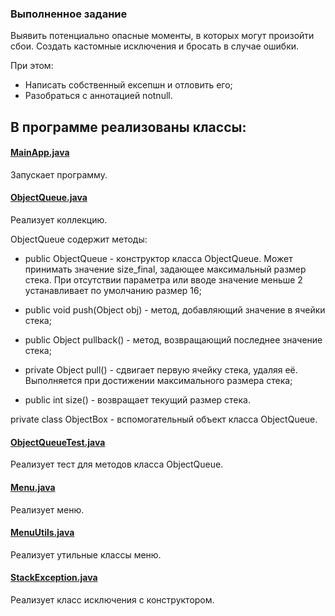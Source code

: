 ### Выполненное задание
Выявить потенциально опасные моменты, в которых могут произойти сбои. Создать кастомные исключения и бросать в случае ошибки.

При этом:
* Написать собственный ексепшн и отловить его;
* Разобраться с аннотацией notnull.

## В программе реализованы классы: 


#### [MainApp.java](https://github.com/Flarefibber/homework_2_2/blob/master/java.main/src/HW_02_2/MainApp.java)

  Запускает программу.

#### [ObjectQueue.java](https://github.com/Flarefibber/homework_2_2/blob/master/java.main/srs/HW_02_2/ObjectQueueTest3.java)

  Реализует коллекцию.
  
  ObjectQueue содержит методы:
  
  + public ObjectQueue - конструктор класса ObjectQueue. Может принимать значение size_final, задающее максимальный размер стека. При отсутствии параметра или вводе значение меньше 2 устанавливает по умолчанию размер 16;
  
  + public void push(Object obj) - метод, добавляющий значение в ячейки стека;
  
  + public Object pullback() - метод, возвращающий последнее значение стека;
  
  + private Object pull() - сдвигает первую ячейку стека, удаляя её. Выполняется при достижении максимального размера стека;
  
  + public int size() - возвращает текущий размер стека.
  
  private class ObjectBox - вспомогательный объект класса ObjectQueue. 

#### [ObjectQueueTest.java](https://github.com/Flarefibber/homework_2_2/blob/master/java.main/srs/HW_02_2/ObjectQueueTest3.java)

  Реализует тест для методов класса ObjectQueue.

#### [Menu.java](https://github.com/Flarefibber/homework_2_2/blob/master/java.main/src/HW_02_2/Menu.java)

  Реализует меню.
  
#### [MenuUtils.java](https://github.com/Flarefibber/homework_2_2/blob/master/java.main/src/HW_02_2/MenuUtils.java)

  Реализует утильные классы меню.

#### [StackException.java](https://github.com/Flarefibber/homework_2_2/blob/master/java.main/src/HW_02_2/MenuUtils.java)

  Реализует класс исключения с конструктором.